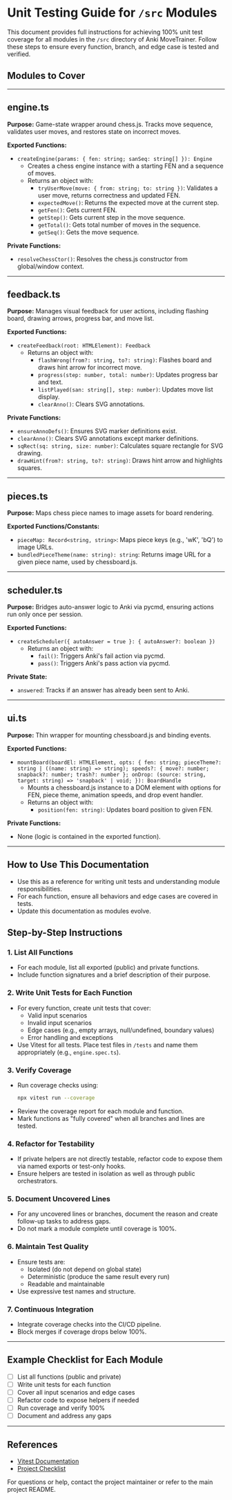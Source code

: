 # Unit Testing Guide for `/src` Modules

This document provides full instructions for achieving 100% unit test coverage for all modules in the `/src` directory of Anki MoveTrainer. Follow these steps to ensure every function, branch, and edge case is tested and verified.


## Modules to Cover




---

## engine.ts
**Purpose:** Game-state wrapper around chess.js. Tracks move sequence, validates user moves, and restores state on incorrect moves.

**Exported Functions:**
- `createEngine(params: { fen: string; sanSeq: string[] }): Engine`
  - Creates a chess engine instance with a starting FEN and a sequence of moves.
  - Returns an object with:
    - `tryUserMove(move: { from: string; to: string })`: Validates a user move, returns correctness and updated FEN.
    - `expectedMove()`: Returns the expected move at the current step.
    - `getFen()`: Gets current FEN.
    - `getStep()`: Gets current step in the move sequence.
    - `getTotal()`: Gets total number of moves in the sequence.
    - `getSeq()`: Gets the move sequence.

**Private Functions:**
- `resolveChessCtor()`: Resolves the chess.js constructor from global/window context.

---

## feedback.ts
**Purpose:** Manages visual feedback for user actions, including flashing board, drawing arrows, progress bar, and move list.

**Exported Functions:**
- `createFeedback(root: HTMLElement): Feedback`
  - Returns an object with:
    - `flashWrong(from?: string, to?: string)`: Flashes board and draws hint arrow for incorrect move.
    - `progress(step: number, total: number)`: Updates progress bar and text.
    - `listPlayed(san: string[], step: number)`: Updates move list display.
    - `clearAnno()`: Clears SVG annotations.

**Private Functions:**
- `ensureAnnoDefs()`: Ensures SVG marker definitions exist.
- `clearAnno()`: Clears SVG annotations except marker definitions.
- `sqRect(sq: string, size: number)`: Calculates square rectangle for SVG drawing.
- `drawHint(from?: string, to?: string)`: Draws hint arrow and highlights squares.

---

## pieces.ts
**Purpose:** Maps chess piece names to image assets for board rendering.

**Exported Functions/Constants:**
- `pieceMap: Record<string, string>`: Maps piece keys (e.g., 'wK', 'bQ') to image URLs.
- `bundledPieceTheme(name: string): string`: Returns image URL for a given piece name, used by chessboard.js.

---

## scheduler.ts
**Purpose:** Bridges auto-answer logic to Anki via pycmd, ensuring actions run only once per session.

**Exported Functions:**
- `createScheduler({ autoAnswer = true }: { autoAnswer?: boolean })`
  - Returns an object with:
    - `fail()`: Triggers Anki's fail action via pycmd.
    - `pass()`: Triggers Anki's pass action via pycmd.

**Private State:**
- `answered`: Tracks if an answer has already been sent to Anki.

---

## ui.ts
**Purpose:** Thin wrapper for mounting chessboard.js and binding events.

**Exported Functions:**
- `mountBoard(boardEl: HTMLElement, opts: { fen: string; pieceTheme?: string | ((name: string) => string); speeds?: { move?: number; snapback?: number; trash?: number }; onDrop: (source: string, target: string) => 'snapback' | void; }): BoardHandle`
  - Mounts a chessboard.js instance to a DOM element with options for FEN, piece theme, animation speeds, and drop event handler.
  - Returns an object with:
    - `position(fen: string)`: Updates board position to given FEN.

**Private Functions:**
- None (logic is contained in the exported function).

---

## How to Use This Documentation
- Use this as a reference for writing unit tests and understanding module responsibilities.
- For each function, ensure all behaviors and edge cases are covered in tests.
- Update this documentation as modules evolve.
## Step-by-Step Instructions
### 1. List All Functions
- For each module, list all exported (public) and private functions.
- Include function signatures and a brief description of their purpose.

### 2. Write Unit Tests for Each Function
- For every function, create unit tests that cover:
  - Valid input scenarios
  - Invalid input scenarios
  - Edge cases (e.g., empty arrays, null/undefined, boundary values)
  - Error handling and exceptions
- Use Vitest for all tests. Place test files in `/tests` and name them appropriately (e.g., `engine.spec.ts`).

### 3. Verify Coverage
- Run coverage checks using:
  ```sh
  npx vitest run --coverage
  ```
- Review the coverage report for each module and function.
- Mark functions as "fully covered" when all branches and lines are tested.

### 4. Refactor for Testability
- If private helpers are not directly testable, refactor code to expose them via named exports or test-only hooks.
- Ensure helpers are tested in isolation as well as through public orchestrators.

### 5. Document Uncovered Lines
- For any uncovered lines or branches, document the reason and create follow-up tasks to address gaps.
- Do not mark a module complete until coverage is 100%.

### 6. Maintain Test Quality
- Ensure tests are:
  - Isolated (do not depend on global state)
  - Deterministic (produce the same result every run)
  - Readable and maintainable
- Use expressive test names and structure.

### 7. Continuous Integration
- Integrate coverage checks into the CI/CD pipeline.
- Block merges if coverage drops below 100%.

---

## Example Checklist for Each Module
- [ ] List all functions (public and private)
- [ ] Write unit tests for each function
- [ ] Cover all input scenarios and edge cases
- [ ] Refactor code to expose helpers if needed
- [ ] Run coverage and verify 100%
- [ ] Document and address any gaps

---

## References
- [Vitest Documentation](https://vitest.dev/)
- [Project Checklist](../checklist.md)

For questions or help, contact the project maintainer or refer to the main project README.
